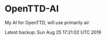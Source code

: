 # OpenTTD-AI
My AI for OpenTTD, will use primarily air

Latest backup: Sun Aug 25 17:21:02 UTC 2019
